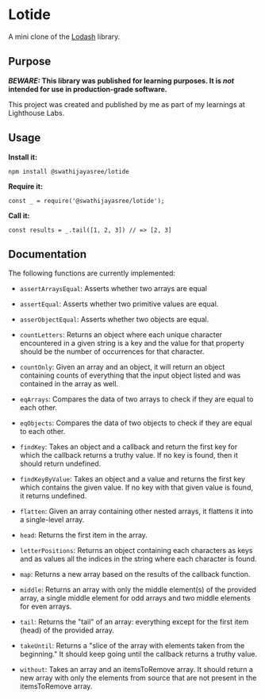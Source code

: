 # Lotide

A mini clone of the [Lodash](https://lodash.com) library.

## Purpose

**_BEWARE:_ This library was published for learning purposes. It is _not_ intended for use in production-grade software.**

This project was created and published by me as part of my learnings at Lighthouse Labs. 

## Usage

**Install it:**

`npm install @swathijayasree/lotide`

**Require it:**

`const _ = require('@swathijayasree/lotide');`

**Call it:**

`const results = _.tail([1, 2, 3]) // => [2, 3]`

## Documentation

The following functions are currently implemented:

* `assertArraysEqual`: Asserts whether two arrays are equal 

* `assertEqual`: Asserts whether two primitive values are equal.

* `asserObjectEqual`: Asserts whether two objects are equal.

* `countLetters`: Returns an object where each unique character encountered in a given string is a key and the value for that property should be the number of occurrences for that character.

* `countOnly`: Given an array and an object, it will return an object containing counts of everything that the
input object listed and was contained in the array as well.

* `eqArrays`: Compares the data of two arrays to check if they are equal to each other.

* `eqObjects`: Compares the data of two objects to check if they are equal to each other.

* `findKey`: Takes an object and a callback and return the first key for which the callback returns a truthy value. If no key is found, then it should return undefined.

* `findKeyByValue`: Takes an object and a value and returns the first key which contains the given value. If no key with that given value is found, it returns undefined.

* `flatten`: Given an array containing other nested arrays, it flattens it into a single-level array.

* `head`: Returns the first item in the array.

* `letterPositions`: Returns an object containing each characters as keys and as values all the indices in the string where each character is found.

* `map`: Returns a new array based on the results of the callback function.

* `middle`: Returns an array with only the middle element(s) of the provided array, a single middle element for odd arrays and two middle elements for even arrays.

* `tail`: Returns the "tail" of an array: everything except for the first item (head) of the provided array.

* `takeUntil`: Returns a "slice of the array with elements taken from the beginning." It should keep going until the callback returns a truthy value.

* `without`: Takes an array and an itemsToRemove array. It should return a new array with only the elements from source that are not present in the itemsToRemove array.